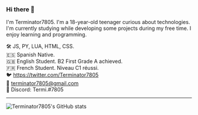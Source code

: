 ### Hi there 👋
I'm Terminator7805. I'm a 18-year-old teenager curious about technologies. I'm currently studying while developing some projects during my free time. I enjoy learning and programming.

🛠 JS, PY, LUA, HTML, CSS.\
🇪🇸 Spanish Native.\
🇬🇧 English Student. B2 First Grade A achieved.\
🇫🇷 French Student. Niveau C1 réussi. \
🐦 https://twitter.com/Terminator7805 \
📧 terminator7805@gmail.com \
💬 Discord: Termi.#7805

--- 

![Terminator7805's GitHub stats](https://github-readme-stats.vercel.app/api?username=terminator7805&show_icons=true&theme=react&count_private=true&hide_border=true)

<!--
**acabezafra/acabezafra** is a ✨ _special_ ✨ repository because its `README.md` (this file) appears on your GitHub profile.

Here are some ideas to get you started:

- 🔭 I’m currently working on ...
- 🌱 I’m currently learning ...
- 👯 I’m looking to collaborate on ...
- 🤔 I’m looking for help with ...
- 💬 Ask me about ...
- 📫 How to reach me: ...
- 😄 Pronouns: ...
- ⚡ Fun fact: ...
-->
